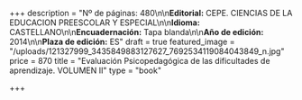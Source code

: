 +++
description = "Nº de páginas: 480\n\n**Editorial:** CEPE. CIENCIAS DE LA EDUCACION PREESCOLAR Y ESPECIAL\n\n**Idioma:** CASTELLANO\n\n**Encuadernación:** Tapa blanda\n\n**Año de edición:** 2014\n\n**Plaza de edición:** ES"
draft = true
featured_image = "/uploads/121327999_3435849883127627_7692534119084043849_n.jpg"
price = 870
title = "Evaluación Psicopedagógica de las dificultades de aprendizaje.  VOLUMEN II"
type = "book"

+++
